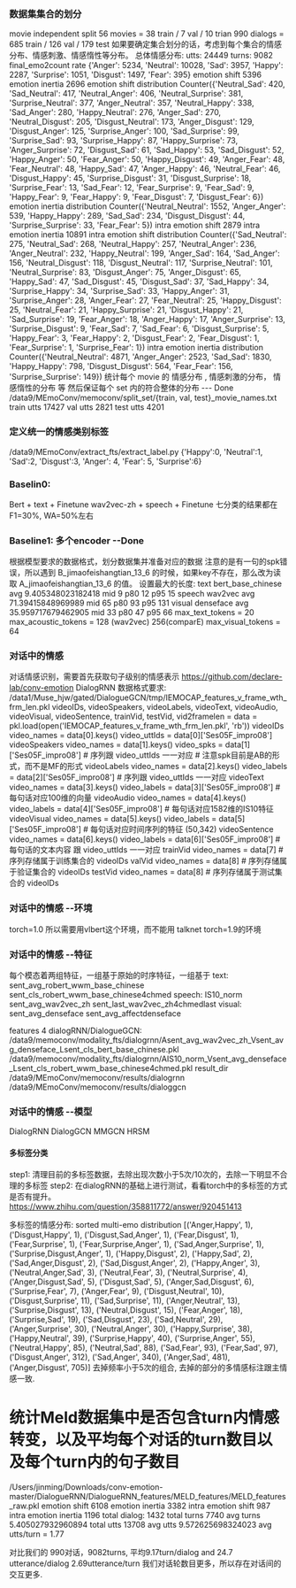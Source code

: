### 数据集集合的划分
movie independent split
56 movies = 38 train / 7 val / 10 trian
990 dialogs = 685 train / 126 val / 179 test
如果要确定集合划分的话，考虑到每个集合的情感分布、情感刺激、情感惰性等分布。
总体情感分布: utts: 24449 turns: 9082
final_emo2count rate {'Anger': 5234, 'Neutral': 10028, 'Sad': 3957, 'Happy': 2287, 'Surprise': 1051, 'Disgust': 1497, 'Fear': 395}
emotion shift 5396
emotion inertia 2696
emotion shift distribution Counter({'Neutral_Sad': 420, 'Sad_Neutral': 417, 'Neutral_Anger': 406, 'Neutral_Surprise': 381, 'Surprise_Neutral': 377, 'Anger_Neutral': 357, 'Neutral_Happy': 338, 'Sad_Anger': 280, 'Happy_Neutral': 276, 'Anger_Sad': 270, 'Neutral_Disgust': 205, 'Disgust_Neutral': 173, 'Anger_Disgust': 129, 'Disgust_Anger': 125, 'Surprise_Anger': 100, 'Sad_Surprise': 99, 'Surprise_Sad': 93, 'Surprise_Happy': 87, 'Happy_Surprise': 73, 'Anger_Surprise': 72, 'Disgust_Sad': 61, 'Sad_Happy': 53, 'Sad_Disgust': 52, 'Happy_Anger': 50, 'Fear_Anger': 50, 'Happy_Disgust': 49, 'Anger_Fear': 48, 'Fear_Neutral': 48, 'Happy_Sad': 47, 'Anger_Happy': 46, 'Neutral_Fear': 46, 'Disgust_Happy': 45, 'Surprise_Disgust': 31, 'Disgust_Surprise': 18, 'Surprise_Fear': 13, 'Sad_Fear': 12, 'Fear_Surprise': 9, 'Fear_Sad': 9, 'Happy_Fear': 9, 'Fear_Happy': 9, 'Fear_Disgust': 7, 'Disgust_Fear': 6})
emotion inertia distribution Counter({'Neutral_Neutral': 1552, 'Anger_Anger': 539, 'Happy_Happy': 289, 'Sad_Sad': 234, 'Disgust_Disgust': 44, 'Surprise_Surprise': 33, 'Fear_Fear': 5})
intra emotion shift 2879
intra emotion inertia 10891
intra emotion shift distribution Counter({'Sad_Neutral': 275, 'Neutral_Sad': 268, 'Neutral_Happy': 257, 'Neutral_Anger': 236, 'Anger_Neutral': 232, 'Happy_Neutral': 199, 'Anger_Sad': 164, 'Sad_Anger': 156, 'Neutral_Disgust': 118, 'Disgust_Neutral': 117, 'Surprise_Neutral': 101, 'Neutral_Surprise': 83, 'Disgust_Anger': 75, 'Anger_Disgust': 65, 'Happy_Sad': 47, 'Sad_Disgust': 45, 'Disgust_Sad': 37, 'Sad_Happy': 34, 'Surprise_Happy': 34, 'Surprise_Sad': 33, 'Happy_Anger': 31, 'Surprise_Anger': 28, 'Anger_Fear': 27, 'Fear_Neutral': 25, 'Happy_Disgust': 25, 'Neutral_Fear': 21, 'Happy_Surprise': 21, 'Disgust_Happy': 21, 'Sad_Surprise': 19, 'Fear_Anger': 18, 'Anger_Happy': 17, 'Anger_Surprise': 13, 'Surprise_Disgust': 9, 'Fear_Sad': 7, 'Sad_Fear': 6, 'Disgust_Surprise': 5, 'Happy_Fear': 3, 'Fear_Happy': 2, 'Disgust_Fear': 2, 'Fear_Disgust': 1, 'Fear_Surprise': 1, 'Surprise_Fear': 1})
intra emotion inertia distribution Counter({'Neutral_Neutral': 4871, 'Anger_Anger': 2523, 'Sad_Sad': 1830, 'Happy_Happy': 798, 'Disgust_Disgust': 564, 'Fear_Fear': 156, 'Surprise_Surprise': 149})
统计每个 movie 的 情感分布 , 情感刺激的分布， 情感惰性的分布 等
然后保证每个 set 内的符合整体的分布  --- Done
/data9/MEmoConv/memoconv/split_set/{train, val, test}_movie_names.txt
train utts 17427 val utts 2821  test utts 4201 
### 定义统一的情感类别标签 
/data9/MEmoConv/extract_fts/extract_label.py
{'Happy':0, 'Neutral':1, 'Sad':2, 'Disgust':3, 'Anger': 4, 'Fear': 5, 'Surprise':6}

### Baselin0:
Bert + text + Finetune
wav2vec-zh + speech + Finetune
七分类的结果都在F1=30%, WA=50%左右

### Baseline1: 多个encoder --Done
根据模型要求的数据格式，划分数据集并准备对应的数据
注意的是有一句的spk错误，所以遇到 B_jimaofeishangtian_13_6 的时候，如果key不存在，那么改为读取 A_jimaofeishangtian_13_6 的值。
设置最大的长度:
    text bert_base_chinese avg 9.405348023182418 mid 9 p80 12 p95 15
    speech wav2vec avg 71.39415848969989 mid 65 p80 93 p95 131
    visual denseface avg 35.959717679462905 mid 33 p80 47 p95 66
    max_text_tokens = 20 
    max_acoustic_tokens = 128 (wav2vec) 256(comparE)
    max_visual_tokens = 64

### 对话中的情感 
对话情感识别，需要首先获取句子级别的情感表示
https://github.com/declare-lab/conv-emotion
DialogRNN 数据格式要求:
/data1/Muse_hjw/gated/DialogueGCN/tmp/IEMOCAP_features_v_frame_wth_frm_len.pkl
videoIDs, videoSpeakers, videoLabels, videoText, videoAudio, videoVisual, videoSentence, trainVid, testVid, vid2framelen = 
data = pkl.load(open('IEMOCAP_features_v_frame_wth_frm_len.pkl', 'rb'))
videoIDs
    video_names = data[0].keys()
    video_uttIds = data[0]['Ses05F_impro08']
videoSpeakers
    video_names = data[1].keys()
    video_spks = data[1]['Ses05F_impro08']  # 序列跟 video_uttIds 一一对应
    # 注意spk目前是AB的形式，而不是MF的形式
videoLabels
    video_names = data[2].keys()
    video_labels = data[2]['Ses05F_impro08'] # 序列跟 video_uttIds 一一对应
videoText
    video_names = data[3].keys()
    video_labels = data[3]['Ses05F_impro08']  # 每句话对应100维的向量
videoAudio
    video_names = data[4].keys()
    video_labels = data[4]['Ses05F_impro08']  # 每句话对应1582维的IS10特征
videoVisual
    video_names = data[5].keys()
    video_labels = data[5]['Ses05F_impro08']  # 每句话对应时间序列的特征 (50,342)
videoSentence
    video_names = data[6].keys()
    video_labels = data[6]['Ses05F_impro08']  #每句话的文本内容 跟 video_uttIds 一一对应
trainVid
    video_names = data[7] # 序列存储属于训练集合的 videoIDs
valVid
    video_names = data[8] # 序列存储属于验证集合的 videoIDs
testVid
    video_names = data[8] # 序列存储属于测试集合的 videoIDs

### 对话中的情感 --环境
torch=1.0 所以需要用vlbert这个环境，而不能用 talknet torch=1.9的环境

### 对话中的情感 --特征
每个模态着两组特征，一组基于原始的时序特征，一组基于
text:
    sent_avg_robert_wwm_base_chinese
    sent_cls_robert_wwm_base_chinese4chmed
speech:
    IS10_norm 
    sent_avg_wav2vec_zh
    sent_last_wav2vec_zh4chmedlast
visual:
    sent_avg_denseface
    sent_avg_affectdenseface
    

features 4 dialogRNN/DialogueGCN:
    /data9/memoconv/modality_fts/dialogrnn/Asent_avg_wav2vec_zh_Vsent_avg_denseface_Lsent_cls_bert_base_chinese.pkl
    /data9/memoconv/modality_fts/dialogrnn/AIS10_norm_Vsent_avg_denseface_Lsent_cls_robert_wwm_base_chinese4chmed.pkl
result_dir
    /data9/MEmoConv/memoconv/results/dialogrnn
    /data9/MEmoConv/memoconv/results/dialoggcn

### 对话中的情感 --模型
DialogRNN  DialogGCN MMGCN HRSM


#### 多标签分类
step1: 清理目前的多标签数据，去除出现次数小于5次/10次的，去除一下明显不合理的多标签
step2: 在dialogRNN的基础上进行测试，看看torch中的多标签的方式是否有提升。
https://www.zhihu.com/question/358811772/answer/920451413

多标签的情感分布:
sorted multi-emo distribution [('Anger,Happy', 1), ('Disgust,Happy', 1), ('Disgust,Sad,Anger', 1), ('Fear,Disgust', 1), ('Fear,Surprise', 1), ('Fear,Surprise,Anger', 1), ('Sad,Anger,Surprise', 1), ('Surprise,Disgust,Anger', 1), ('Happy,Disgust', 2), ('Happy,Sad', 2), ('Sad,Anger,Disgust', 2), ('Sad,Disgust,Anger', 2), ('Happy,Anger', 3), ('Neutral,Anger,Sad', 3), ('Neutral,Fear', 3), ('Neutral,Surprise', 4), ('Anger,Disgust,Sad', 5), ('Disgust,Sad', 5), ('Anger,Sad,Disgust', 6), ('Surprise,Fear', 7), ('Anger,Fear', 9), ('Disgust,Neutral', 10), ('Disgust,Surprise', 11), ('Sad,Surprise', 11), ('Anger,Neutral', 13), ('Surprise,Disgust', 13), ('Neutral,Disgust', 15), ('Fear,Anger', 18), ('Surprise,Sad', 19), ('Sad,Disgust', 23), ('Sad,Neutral', 29), ('Anger,Surprise', 30), ('Neutral,Anger', 30), ('Happy,Surprise', 38), ('Happy,Neutral', 39), ('Surprise,Happy', 40), ('Surprise,Anger', 55), ('Neutral,Happy', 85), ('Neutral,Sad', 88), ('Sad,Fear', 93), ('Fear,Sad', 97), ('Disgust,Anger', 312), ('Sad,Anger', 340), ('Anger,Sad', 481), ('Anger,Disgust', 705)]
去掉频率小于5次的组合, 去掉的部分的多情感标注跟主情感一致.

# 统计Meld数据集中是否包含turn内情感转变，以及平均每个对话的turn数目以及每个turn内的句子数目
/Users/jinming/Downloads/conv-emotion-master/DialogueRNN/DialogueRNN_features/MELD_features/MELD_features_raw.pkl
emotion shift 6108
emotion inertia 3382
intra emotion shift 987
intra emotion inertia 1196
total dialog: 1432
total turns 7740 avg turns 5.405027932960894
total utts 13708 avg utts 9.572625698324023
avg utts/turn = 1.77

对比我们的 990对话，9082turns, 
平均9.17turn/dialog and 24.7 utterance/dialog 2.69utterance/turn
我们对话轮数目更多，所以存在对话间的交互更多.